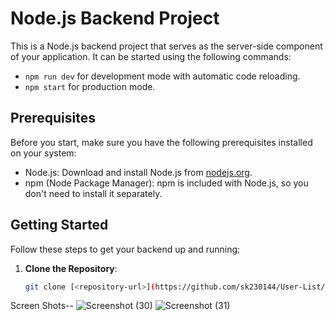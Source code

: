 # Node.js Backend Project

This is a Node.js backend project that serves as the server-side component of your application. It can be started using the following commands:

- `npm run dev` for development mode with automatic code reloading.
- `npm start` for production mode.

## Prerequisites

Before you start, make sure you have the following prerequisites installed on your system:

- Node.js: Download and install Node.js from [nodejs.org](https://nodejs.org/).
- npm (Node Package Manager): npm is included with Node.js, so you don't need to install it separately.

## Getting Started

Follow these steps to get your backend up and running:

1. **Clone the Repository**:

   ```sh
   git clone [<repository-url>](https://github.com/sk230144/User-List/edit/main/server)https://github.com/sk230144/User-List/edit/main/server


Screen Shots--
![Screenshot (30)](https://github.com/sk230144/User-List/assets/95127073/ee6816b3-e92a-441f-a2a5-6dc6c6c96193)
![Screenshot (31)](https://github.com/sk230144/User-List/assets/95127073/7d95303f-712b-4390-8e2e-c40529c1f6cc)


